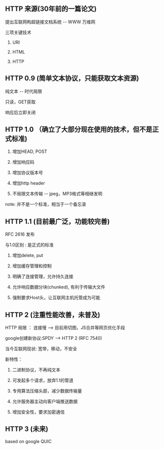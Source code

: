 ## HTTP 来源(30年前的一篇论文)

提出互联网构超链接文档系统  -- WWW 万维网

三项关键技术

1. URI

2. HTML

3. HTTP

## HTTP 0.9 (简单文本协议，只能获取文本资源)

纯文本 -- 时代局限

只读，GET获取

响应后立即关闭

## HTTP 1.0 （确立了大部分现在使用的技术，但不是正式标准)

1. 增加HEAD, POST 

2. 增加响应码

3. 增加协议版本号

4. 增加http header

5. 不局限文本传输  -- jpeg，MP3格式等相继发明

note: 并不是一个标准，相当于一个备忘录

## HTTP 1.1 (目前最广泛，功能较完善)

RFC 2616 发布

与1.0区别 : 是正式的标准

1. 增加delete, put

2. 增加缓存管理和控制

3. 明确了连接管理，允许持久连接

4. 允许响应数据分块(chunked), 有利于传输大文件

5. 强制要求Host头，让互联网主机托管成为可能

## HTTP 2 (注重性能改善，未普及)

HTTP 局限 ： 连接慢  --> 目前用切图，JS合并等网页优化手段

google创建新协议:SPDY --> HTTP 2 (RFC 7540)

当今互联网现状:  宽带，移动，不安全

新特性：

1. 二进制协议，不再纯文本

2. 可发起多个请求，放弃1.1的管道

3. 专用算法压缩头部，减少数据传输量

4. 允许服务器主动向客户端推送数据

5. 增加安全性，要求加密通信

## HTTP 3 (未来)

based on google QUIC





